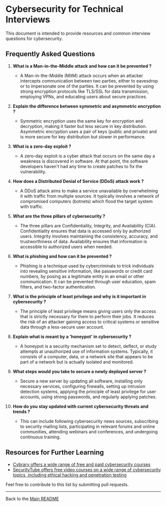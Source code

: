 # Cybersecurity for Technical Interviews

This document is intended to provide resources and common interview questions for cybersecurity.

## Frequently Asked Questions

1. **What is a Man-in-the-Middle attack and how can it be prevented ?**
   - A Man-in-the-Middle (MitM) attack occurs when an attacker intercepts communication between two parties, either to eavesdrop or to impersonate one of the parties. It can be prevented by using strong encryption protocols like TLS/SSL for data transmission, employing VPNs, and educating users about secure practices.

2. **Explain the difference between symmetric and asymmetric encryption ?** 
   - Symmetric encryption uses the same key for encryption and decryption, making it faster but less secure in key distribution. Asymmetric encryption uses a pair of keys (public and private) and is more secure for key distribution but slower in performance.

3. **What is a zero-day exploit ?**
   - A zero-day exploit is a cyber attack that occurs on the same day a weakness is discovered in software. At that point, the software developers haven't had any time to create patches to fix the vulnerability.

4. **How does a Distributed Denial of Service (DDoS) attack work ?**
   - A DDoS attack aims to make a service unavailable by overwhelming it with traffic from multiple sources. It typically involves a network of compromised computers (botnets) which flood the target system with traffic.

5. **What are the three pillars of cybersecurity ?**
   - The three pillars are Confidentiality, Integrity, and Availability (CIA). Confidentiality ensures that data is accessed only by authorized users. Integrity involves maintaining the consistency, accuracy, and trustworthiness of data. Availability ensures that information is accessible to authorized users when needed.

6. **What is phishing and how can it be prevented ?**
   - Phishing is a technique used by cybercriminals to trick individuals into revealing sensitive information, like passwords or credit card numbers, by posing as a legitimate entity in an email or other communication. It can be prevented through user education, spam filters, and two-factor authentication.

7. **What is the principle of least privilege and why is it important in cybersecurity ?**
   - The principle of least privilege means giving users only the access that is strictly necessary for them to perform their jobs. It reduces the risk of an attacker gaining access to critical systems or sensitive data through a less-secure user account.

8. **Explain what is meant by a 'honeypot' in cybersecurity ?**
   - A honeypot is a security mechanism set to detect, deflect, or study attempts at unauthorized use of information systems. Typically, it consists of a computer, data, or a network site that appears to be part of a network but is actually isolated and monitored.

9. **What steps would you take to secure a newly deployed server ?**
   - Secure a new server by updating all software, installing only necessary services, configuring firewalls, setting up intrusion detection systems, applying the principle of least privilege for user accounts, using strong passwords, and regularly applying patches.

10. **How do you stay updated with current cybersecurity threats and trends ?**
    - This can include following cybersecurity news sources, subscribing to security mailing lists, participating in relevant forums and online communities, attending webinars and conferences, and undergoing continuous training.

## Resources for Further Learning

- [Cybrary offers a wide range of free and paid cybersecurity courses](https://www.cybrary.it/)
- [SecurityTube offers free video courses on a wide range of cybersecurity topics, including ethical hacking and penetration testing](http://www.securitytube.net/)

Feel free to contribute to this list by submitting pull requests.

---

Back to the [Main README](README.md)
